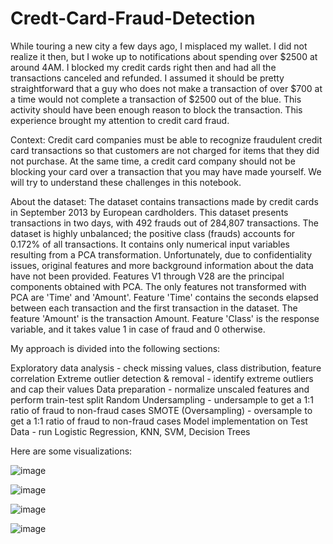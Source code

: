 # Credt-Card-Fraud-Detection

While touring a new city a few days ago, I misplaced my wallet. I did not realize it then, but I woke up to notifications about spending over $2500 at around 4AM. I blocked my credit cards right then and had all the transactions canceled and refunded. I assumed it should be pretty straightforward that a guy who does not make a transaction of over $700 at a time would not complete a transaction of $2500 out of the blue. This activity should have been enough reason to block the transaction. This experience brought my attention to credit card fraud.

Context: 
Credit card companies must be able to recognize fraudulent credit card transactions so that customers are not charged for items that they did not purchase. At the same time, a credit card company should not be blocking your card over a transaction that you may have made yourself. We will try to understand these challenges in this notebook.

About the dataset:
The dataset contains transactions made by credit cards in September 2013 by European cardholders. This dataset presents transactions in two days, with 492 frauds out of 284,807 transactions. The dataset is highly unbalanced; the positive class (frauds) accounts for 0.172% of all transactions. It contains only numerical input variables resulting from a PCA transformation. Unfortunately, due to confidentiality issues, original features and more background information about the data have not been provided. Features V1 through V28 are the principal components obtained with PCA. The only features not transformed with PCA are 'Time' and 'Amount'. Feature 'Time' contains the seconds elapsed between each transaction and the first transaction in the dataset. The feature 'Amount' is the transaction Amount. Feature 'Class' is the response variable, and it takes value 1 in case of fraud and 0 otherwise.

My approach is divided into the following sections:

  Exploratory data analysis - check missing values, class distribution, feature correlation
  Extreme outlier detection & removal - identify extreme outliers and cap their values
  Data preparation - normalize unscaled features and perform train-test split
  Random Undersampling - undersample to get a 1:1 ratio of fraud to non-fraud cases
  SMOTE (Oversampling) - oversample to get a 1:1 ratio of fraud to non-fraud cases
  Model implementation on Test Data - run Logistic Regression, KNN, SVM, Decision Trees

Here are some visualizations:

![image](https://github.com/0nkarkhanolkar/SBA-Loan-Default-Analysis/assets/98197574/5930c0e0-f003-41ce-9df0-4c60aab5367d)

![image](https://github.com/0nkarkhanolkar/SBA-Loan-Default-Analysis/assets/98197574/a4693abb-c995-46fa-928a-ff728afaec34)

![image](https://github.com/0nkarkhanolkar/SBA-Loan-Default-Analysis/assets/98197574/0f774ebe-cbea-4ab6-a4a3-c3988a9297da)

![image](https://github.com/0nkarkhanolkar/SBA-Loan-Default-Analysis/assets/98197574/034847a4-2caa-4a04-ac27-480dcd42ba3e)
